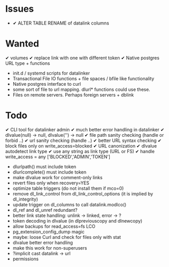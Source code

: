 Issues
======
- ✔︎ ALTER TABLE RENAME of datalink columns

Wanted
=======
✔︎ volumes
✔︎ replace link with one with different token
✔︎ Native postgres URL type + functions
- init.d / systemd scripts for datalinker
- Transactional File IO functions + file spaces / bfile like functionality
- Native postgres interface to curl
- some sort of file to url mapping. dlurl* functions could use these.
- Files on remote servers. Perhaps foreign servers + dblink

Todo
====
✔︎ CLI tool for datalinker admin
✔︎ much better error handling in datalinker
✔︎ dlvalue(null) -> null, dlvalue('') -> null
✔︎ file path sanity checking (handle or forbid ..)
✔︎ url sanity checking (handle ..)
✔︎ better URL syntax checking
✔︎ block files only on write_access=blocked
✔︎ URL canonization
✔︎ dlvalue autodetect link type
✔︎ use any string as link type (URL or FS)
✔︎ handle write_access = any ['BLOCKED','ADMIN','TOKEN']
- dlurlpath() must include token
- dlurlcomplete() must include token
- make dlvalue work for comment-only links
- revert files only when recovery=YES
- optimize table triggers (do not install them if mco=0)
- remove dl_link_control from dl_link_control_options (it is implied by dl_integrity)
- update trigger on dl_columns to call datalink.modlco()
- dl_ref and dl_unref redundant?
- better link state handling: unlink -> linked, error -> ?
- token decoding in dlvalue (in dlpreviouscopy and dlnewcopy)
- allow backups for read_access=fs LCO
- pg_extension_config_dump magic
- maybe: loose Curl and check for files only with stat
- dlvalue better error handling
- make this work for non-superusers
- ?implicit cast datalink -> url
- permissions
